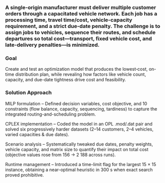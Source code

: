 ### A single-origin manufacturer must deliver multiple customer orders through a capacitated vehicle network. Each job has a processing time, travel time/cost, vehicle-capacity requirement, and a strict due-date penalty. The challenge is to assign jobs to vehicles, sequence their routes, and schedule departures so total cost—transport, fixed vehicle cost, and late-delivery penalties—is minimized.

### Goal
Create and test an optimization model that produces the lowest‐cost, on-time distribution plan, while revealing how factors like vehicle count, capacity, and due-date tightness drive cost and feasibility. 

### Solution Approach

MILP formulation – Defined decision variables, cost objective, and 10 constraints (flow balance, capacity, sequencing, tardiness) to capture the integrated routing-and-scheduling problem.

CPLEX implementation – Coded the model in an OPL .mod/.dat pair and solved six progressively harder datasets (2–14 customers, 2–4 vehicles, varied capacities & due dates).

Scenario analysis – Systematically tweaked due dates, penalty weights, vehicle capacity, and matrix size to quantify their impact on total cost (objective values rose from 156 → 2 188 across runs).

Runtime management – Introduced a time-limit flag for the largest 15 × 15 instance, obtaining a near-optimal heuristic in 300 s when exact search proved prohibitive.
